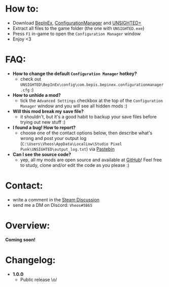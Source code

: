 # How to:
- Download [BepInEx](https://github.com/BepInEx/BepInEx/releases/latest/), [ConfigurationManager](https://github.com/BepInEx/BepInEx.ConfigurationManager/releases/latest) and [UNSIGHTED+](https://github.com/Vheos777/Mods.UNSIGHTED/releases/latest)
- Extract all files to the game folder (the one with `UNSIGHTED.exe`)
- Press `F1` in-game to open the `Configuration Manager` window
- Enjoy <3

# FAQ:
- **How to change the default `Configuration Manager` hotkey?**
    - check out `UNSIGHTED\BepInEx\config\com.bepis.bepinex.configurationmanager.cfg` :)
- **How to unhide a mod?**
    - tick the `Advanced Settings` checkbox at the top of the `Configuration Manager` window and you will see all hidden mods :)
- **Will this mod break my save file?**
    - it shouldn't, but it's a good habit to backup your save files before trying out new stuff :)
- **I found a bug! How to report?**
    - choose one of the contact options below, then describe what's wrong and post your output log (`C:\Users\Vheos\AppData\LocalLow\Studio Pixel Punk\UNSIGHTED\output_log.txt`) via [Pastebin](https://pastebin.com/)
- **Can I see the source code?**
    - yep, all my mods are open source and available at [GitHub](https://github.com/stars/Vheos777/lists/mods)! Feel free to study, clone and/or edit the code as you please :)

# Contact:
- write a comment in the [Steam Discussion](https://steamcommunity.com/app/1062110/discussions/)
- send me a DM on Discord: `Vheos#5865`

# Overview:
**Coming soon!**  

# Changelog:
- **1.0.0**
    - Public release \o/